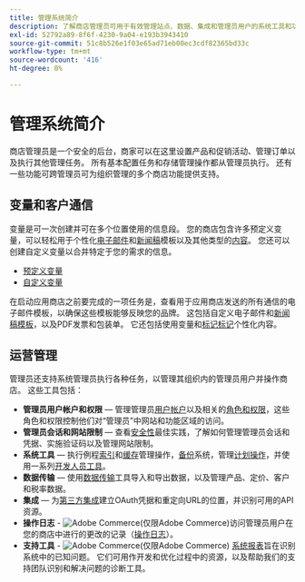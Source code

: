 ```yaml
---
title: 管理系统简介
description: 了解商店管理员可用于有效管理站点、数据、集成和管理员用户的系统工具和功能。
exl-id: 52792a89-8f6f-4230-9a04-e193b3943410
source-git-commit: 51c8b526e1f03e65ad71eb00ec3cdf82365bd33c
workflow-type: tm+mt
source-wordcount: '416'
ht-degree: 0%

---
```


# 管理系统简介

商店管理员是一个安全的后台，商家可以在这里设置产品和促销活动、管理订单以及执行其他管理任务。 所有基本配置任务和存储管理操作都从管理员执行。 还有一些功能可跨管理员可为组织管理的多个商店功能提供支持。

## 变量和客户通信

变量是可一次创建并可在多个位置使用的信息段。 您的商店包含许多预定义变量，可以轻松用于个性化[电子邮件](email-templates.md)和[新闻稿](../merchandising-promotions/newsletter-template.md)模板以及其他类型的[内容](../content-design/introduction.md#content)。 您还可以创建自定义变量以合并特定于您的需求的信息。

- [预定义变量](variables-predefined.md)
- [自定义变量](variables-custom.md)

在启动应用商店之前要完成的一项任务是，查看用于应用商店发送的所有通信的电子邮件模板，以确保这些模板能够反映您的品牌。 这包括自定义电子邮件和[新闻稿模板](../merchandising-promotions/newsletter-template.md)，以及PDF发票和包装单。 它还包括使用变量和[标记标记](markup-tags.md)个性化内容。

## 运营管理

管理员还支持系统管理员执行各种任务，以管理其组织内的管理员用户并操作商店。 这些工具包括：

- **管理员用户帐户和权限** — 管理管理员[用户帐户](permissions-users-all.md)以及相关的[角色和权限](permissions-user-roles.md)，这些角色和权限控制他们对“管理员”中网站和功能区域的访问。
- **管理员会话和网站限制** — 查看[安全性](security.md)最佳实践，了解如何管理管理员会话和凭据、实施验证码以及管理网站限制。
- **系统工具** — 执行例程[索引](index-management.md)和[缓存](cache-management.md)管理操作，[备份](backups.md)系统，管理[计划操作](data-scheduled-import-export.md)，并使用一系列[开发人员工具](developer-tools.md)。
- **数据传输** — 使用[数据传输](data-transfer.md)工具导入和导出数据，以及管理产品、定价、客户和税率数据。
- **集成** — 为[第三方集成](integrations.md)建立OAuth凭据和重定向URL的位置，并识别可用的API资源。
- **操作日志** - ![Adobe Commerce](../assets/adobe-logo.svg)(仅限Adobe Commerce)访问管理员用户在您的商店中进行的更改的记录（[操作日志](action-log.md)）。
- **支持工具** - ![Adobe Commerce](../assets/adobe-logo.svg)(仅限Adobe Commerce) [系统报表](support.md#access-system-reports)旨在识别系统中的已知问题。 它们可用作开发和优化过程中的资源，以及帮助我们的支持团队识别和解决问题的诊断工具。
